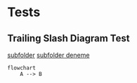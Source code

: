 # Tests

## Trailing Slash Diagram Test

[subfolder](./subfolder/index.md)
[subfolder deneme](./subfolder/deneme.md)

```mermaid
flowchart
    A --> B
```
